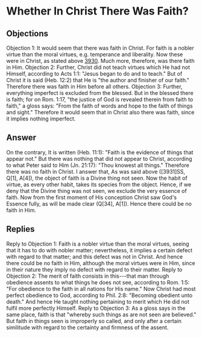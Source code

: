 # Whether In Christ There Was Faith?
## Objections
Objection 1: It would seem that there was faith in Christ. For faith is a nobler virtue than the moral virtues, e.g. temperance and liberality. Now these were in Christ, as stated above [3930](A[2]). Much more, therefore, was there faith in Him.
Objection 2: Further, Christ did not teach virtues which He had not Himself, according to Acts 1:1: "Jesus began to do and to teach." But of Christ it is said (Heb. 12:2) that He is "the author and finisher of our faith." Therefore there was faith in Him before all others.
Objection 3: Further, everything imperfect is excluded from the blessed. But in the blessed there is faith; for on Rom. 1:17, "the justice of God is revealed therein from faith to faith," a gloss says: "From the faith of words and hope to the faith of things and sight." Therefore it would seem that in Christ also there was faith, since it implies nothing imperfect.
## Answer
On the contrary, It is written (Heb. 11:1): "Faith is the evidence of things that appear not." But there was nothing that did not appear to Christ, according to what Peter said to Him (Jn. 21:17): "Thou knowest all things." Therefore there was no faith in Christ.
I answer that, As was said above ([3931]SS, Q[1], A[4]), the object of faith is a Divine thing not seen. Now the habit of virtue, as every other habit, takes its species from the object. Hence, if we deny that the Divine thing was not seen, we exclude the very essence of faith. Now from the first moment of His conception Christ saw God's Essence fully, as will be made clear (Q[34], A[1]). Hence there could be no faith in Him.
## Replies
Reply to Objection 1: Faith is a nobler virtue than the moral virtues, seeing that it has to do with nobler matter; nevertheless, it implies a certain defect with regard to that matter; and this defect was not in Christ. And hence there could be no faith in Him, although the moral virtues were in Him, since in their nature they imply no defect with regard to their matter.
Reply to Objection 2: The merit of faith consists in this---that man through obedience assents to what things he does not see, according to Rom. 1:5: "For obedience to the faith in all nations for His name." Now Christ had most perfect obedience to God, according to Phil. 2:8: "Becoming obedient unto death." And hence He taught nothing pertaining to merit which He did not fulfil more perfectly Himself.
Reply to Objection 3: As a gloss says in the same place, faith is that "whereby such things as are not seen are believed." But faith in things seen is improperly so called, and only after a certain similitude with regard to the certainty and firmness of the assent.